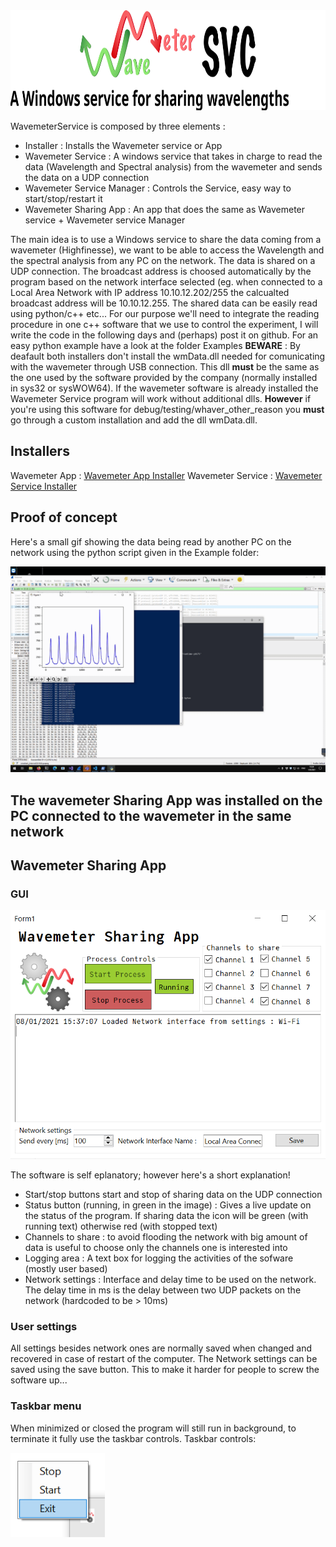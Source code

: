 <a>
  <img src="https://github.com/mmazzanti/WavemeterService/blob/master/WM_service_Logo.svg" width="100%" height="160">
</a>

WavemeterService is composed by three elements :
* Installer : Installs the Wavemeter service or App
* Wavemeter Service : A windows service that takes in charge to read the data (Wavelength and Spectral analysis) from the wavemeter and sends the data on a UDP connection
* Wavemeter Service Manager : Controls the Service, easy way to start/stop/restart it
* Wavemeter Sharing App : An app that does the same as Wavemeter service + Wavemeter service Manager

The main idea is to use a Windows service to share the data coming from a wavemeter (Highfinesse), we want to be able to access the Wavelength and the spectral analysis from any PC on the network. The data is shared on a UDP connection. The broadcast address is choosed automatically by the program based on the network interface selected (eg. when connected to a Local Area Network with IP address 10.10.12.202/255 the calcualted broadcast address will be 10.10.12.255.
The shared data can be easily read using python/c++ etc... For our purpose we'll need to integrate the reading procedure in one c++ software that we use to control the experiment, I will write the code in the following days and (perhaps) post it on github.
For an easy python example have a look at the folder Examples
__BEWARE__ : By deafault both installers don't install the wmData.dll needed for comunicating with the wavemeter through USB connection. This dll __must__ be the same as the one used by the software provided by the company (normally installed in sys32 or sysWOW64). If the wavemeter software is already installed the Wavemeter Service program will work without additional dlls. __However__ if you're using this software for debug/testing/whaver_other_reason you __must__ go through a custom installation and add the dll wmData.dll.
## Installers ##
Wavemeter App : [Wavemeter App Installer](https://github.com/mmazzanti/WavemeterService/blob/master/SetupWavemeterSharingApp.msi)
Wavemeter Service : [Wavemeter Service Installer](https://github.com/mmazzanti/WavemeterService/blob/master/WavemeterServiceInstaller.msi)

## Proof of concept ##

Here's a small gif showing the data being read by another PC on the network using the python script given in the Example folder:

![GWSA_SHARED](https://github.com/mmazzanti/WavemeterService/blob/master/Icons/Shared_WL.gif)

The wavemeter Sharing App was installed on the PC connected to the wavemeter in the same network
----
## Wavemeter Sharing App ##
### GUI ###
![GWSA_GUI](https://github.com/mmazzanti/WavemeterService/blob/master/Icons/WavemeterSharingApp.png)

The software is self eplanatory; however here's a short explanation!
* Start/stop buttons start and stop of sharing data on the UDP connection
* Status button (running, in green in the image) : Gives a live update on the status of the program. If sharing data the icon will be green (with running text) otherwise red (with stopped text)
* Channels to share : to avoid flooding the network with big amount of data is useful to choose only the channels one is interested into
* Logging area : A text box for logging the activities of the sofware (mostly user based)
* Network settings : Interface and delay time to be used on the network. The delay time in ms is the delay between two UDP packets on the network (hardcoded to be > 10ms)

### User settings ###
All settings besides network ones are normally saved when changed and recovered in case of restart of the computer.
The Network settings can be saved using the save button. This to make it harder for people to screw the software up...

### Taskbar menu ###
When minimized or closed the program will still run in background, to terminate it fully use the taskbar controls.
Taskbar controls:

<a>
  <img src="https://github.com/mmazzanti/WavemeterService/blob/master/Icons/WavemeterSharingAppMenu.png" width="30%" height="30%">
</a>

